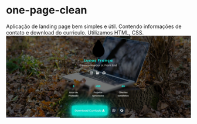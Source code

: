 # one-page-clean
Aplicação de landing page bem simples e útil. Contendo informações de contato e download do curriculo. Utilizamos HTML, CSS.
<img src="https://raw.githubusercontent.com/Suubiprabaxo/one-page-clean/main/preview.jpeg"/>
